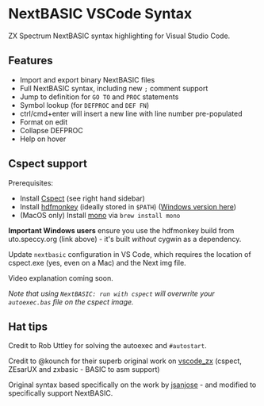 # NextBASIC VSCode Syntax

ZX Spectrum NextBASIC syntax highlighting for Visual Studio Code.

## Features

- Import and export binary NextBASIC files
- Full NextBASIC syntax, including new `;` comment support
- Jump to definition for `GO TO` and `PROC` statements
- Symbol lookup (for `DEFPROC` and `DEF FN`)
- ctrl/cmd+enter will insert a new line with line number pre-populated
- Format on edit
- Collapse DEFPROC
- Help on hover

## Cspect support

Prerequisites:

- Install [Cspect](https://dailly.blogspot.com/) (see right hand sidebar)
- Install [hdfmonkey](https://github.com/gasman/hdfmonkey) (ideally stored in `$PATH`) ([Windows version here](http://uto.speccy.org/downloads/hdfmonkey_windows.zip))
- (MacOS only) Install [mono](https://formulae.brew.sh/formula/mono) via `brew install mono`

**Important Windows users** ensure you use the hdfmonkey build from uto.speccy.org (link above) - it's built _without_ cygwin as a dependency.

Update `nextbasic` configuration in VS Code, which requires the location of cspect.exe (yes, even on a Mac) and the Next img file.

Video explanation coming soon.

_Note that using `NextBASIC: run with cspect` will overwrite your `autoexec.bas` file on the cspect image._

## Hat tips

Credit to Rob Uttley for solving the autoexec and `#autostart`.

Credit to @kounch for their superb original work on [vscode_zx](https://github.com/kounch/vscode_zx) (cspect, ZEsarUX and zxbasic - BASIC to asm support)

Original syntax based specifically on the work by [jsanjose](https://github.com/jsanjose/zxbasic-vscode) - and modified to specifically support NextBASIC.
